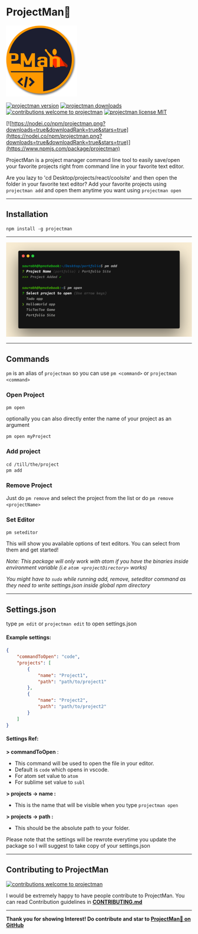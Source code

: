 # ProjectMan🦸

![](/images/logo-192.png)

[![projectman version](https://img.shields.io/npm/v/projectman.svg)](https://www.npmjs.org/package/projectman) [![projectman downloads](https://img.shields.io/npm/dt/projectman.svg)](http://npm-stat.com/charts.html?package=projectman)
[![contributions welcome to projectman](https://img.shields.io/badge/contributions-welcome-brightgreen.svg?style=flat)](https://github.com/saurabhdaware/projectman/issues) [![projectman license MIT](https://img.shields.io/npm/l/projectman.svg)](https://github.com/saurabhdaware/projectman/blob/master/LICENSE)

[![https://nodei.co/npm/projectman.png?downloads=true&downloadRank=true&stars=true](https://nodei.co/npm/projectman.png?downloads=true&downloadRank=true&stars=true)](https://www.npmjs.com/package/projectman)

ProjectMan is a project manager command line tool to easily save/open your favorite projects right from command line in your favorite text editor. 

Are you lazy to 'cd Desktop/projects/react/coolsite' and then open the folder in your favorite text editor? Add your favorite projects using `projectman add` and open them anytime you want using `projectman open`

---

## Installation
```shell
npm install -g projectman
```
---

![](images/terminal.png)

---
## Commands

`pm` is an alias of `projectman` so you can use `pm <command>` or `projectman <command>`

### Open Project
```shell
pm open
```
optionally you can also directly enter the name of your project as an argument 
```shell
pm open myProject
```

### Add project
```shell
cd /till/the/project
pm add
```

### Remove Project

Just do `pm remove` and select the project from the list
or do `pm remove <projectName>`


### Set Editor

```shell
pm seteditor
```
This will show you available options of text editors. You can select from them and get started!

*Note: This package will only work with atom if you have the binaries inside environment variable (i.e `atom <projectDirectory>` works)*

*You might have to `sudo` while running add, remove, seteditor command as they need to write settings.json inside global npm directory*

---

## Settings.json
type `pm edit` or `projectman edit` to open settings.json


#### Example settings:
```json
{
    "commandToOpen": "code",
    "projects": [
        {
            "name": "Project1",
            "path": "path/to/project1"
        },
        {
            "name": "Project2",
            "path": "path/to/project2"
        }
    ]
}
```

#### Settings Ref:

**> commandToOpen** :
- This command will be used to open the file in your editor.
- Default is `code` which opens in vscode.
- For atom set value to `atom`
- For sublime set value to `subl`

**> projects -> name :**
- This is the name that will be visible when you type `projectman open`

**> projects -> path :**
- This should be the absolute path to your folder.


Please note that the settings will be rewrote everytime you update the package so I will suggest to take copy of your settings.json

---

## Contributing to ProjectMan
[![contributions welcome to projectman](https://img.shields.io/badge/contributions-welcome-brightgreen.svg?style=flat)](https://github.com/saurabhdaware/projectman/issues) 

I would be extremely happy to have people contribute to ProjectMan. You can read Contribution guidelines in **[CONTRIBUTING.md](CONTRIBUTING.md)**

---

**Thank you for showing Interest! Do contribute and star to [ProjectMan🦸 on GitHub](https://github.com/saurabhdaware/projectman)**